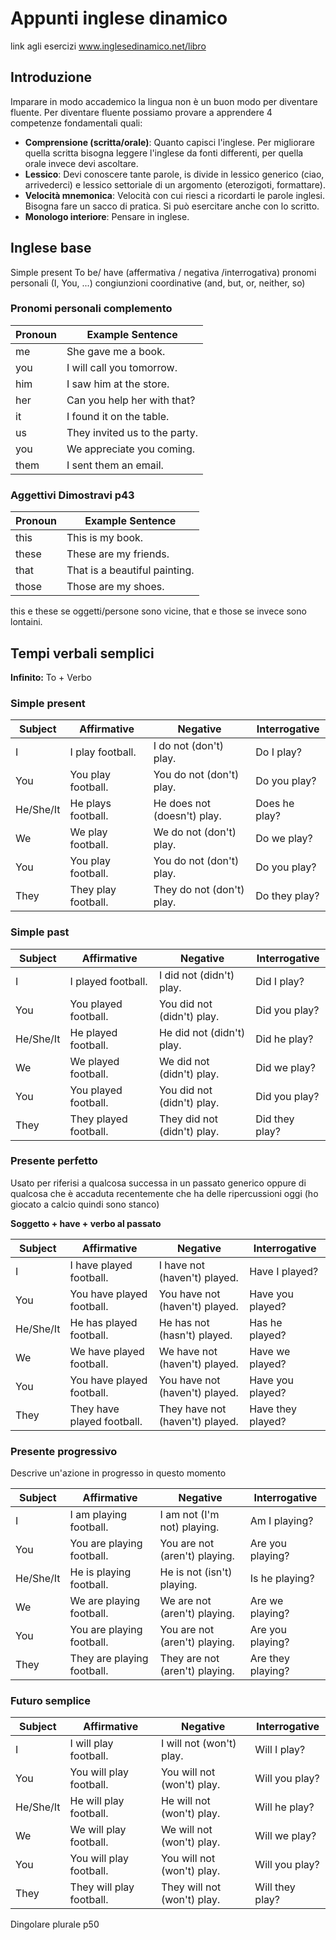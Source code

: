 # Appunti inglese dinamico

link agli esercizi www.inglesedinamico.net/libro

## Introduzione
Imparare in modo accademico la lingua non è un buon modo per diventare fluente. Per diventare fluente possiamo provare a apprendere 4 competenze fondamentali quali:
- **Comprensione (scritta/orale)**: Quanto capisci l'inglese. Per migliorare quella scritta bisogna leggere l'inglese da fonti differenti, per quella orale invece devi ascoltare.
- **Lessico**: Devi conoscere tante parole, is divide in lessico generico (ciao, arrivederci) e lessico settoriale di un argomento (eterozigoti, formattare).
- **Velocità mnemonica**: Velocità con cui riesci a ricordarti le parole inglesi. Bisogna fare un sacco di pratica. Si può esercitare anche con lo scritto.
- **Monologo interiore**: Pensare in inglese.

## Inglese base

Simple present
To be/ have (affermativa / negativa /interrogativa)
pronomi personali (I, You, ...)
congiunzioni coordinative (and, but, or, neither, so)

### Pronomi personali complemento

| Pronoun | Example Sentence             |
|---------|------------------------------|
| me      | She gave me a book.          |
| you     | I will call you tomorrow.    |
| him     | I saw him at the store.      |
| her     | Can you help her with that?  |
| it      | I found it on the table.     |
| us      | They invited us to the party.|
| you     | We appreciate you coming.    |
| them    | I sent them an email.        |

### Aggettivi Dimostravi p43

| Pronoun | Example Sentence             |
|---------|------------------------------|
| this    | This is my book.             |
| these   | These are my friends.        |
| that    | That is a beautiful painting.|
| those   | Those are my shoes.          |

this e these se oggetti/persone sono vicine, that e those se invece sono lontaini.

## Tempi verbali semplici

**Infinito:** To + Verbo

### Simple present

| Subject | Affirmative                | Negative                    | Interrogative            |
|---------|----------------------------|-----------------------------|--------------------------|
| I       | I play football.           | I do not (don't) play.      | Do I play?               |
| You     | You play football.         | You do not (don't) play.    | Do you play?             |
| He/She/It| He plays football.        | He does not (doesn't) play. | Does he play?            |
| We      | We play football.          | We do not (don't) play.     | Do we play?              |
| You     | You play football.         | You do not (don't) play.    | Do you play?             |
| They    | They play football.        | They do not (don't) play.   | Do they play?            |

### Simple past

| Subject | Affirmative                | Negative                    | Interrogative            |
|---------|----------------------------|-----------------------------|--------------------------|
| I       | I played football.         | I did not (didn't) play.    | Did I play?              |
| You     | You played football.       | You did not (didn't) play.  | Did you play?            |
| He/She/It| He played football.       | He did not (didn't) play.   | Did he play?             |
| We      | We played football.        | We did not (didn't) play.   | Did we play?             |
| You     | You played football.       | You did not (didn't) play.  | Did you play?            |
| They    | They played football.      | They did not (didn't) play. | Did they play?           |

### Presente perfetto

Usato per riferisi a qualcosa successa in un passato generico oppure di qualcosa che è accaduta recentemente che ha delle ripercussioni oggi (ho giocato a calcio quindi sono stanco)

**Soggetto + have + verbo al passato**

| Subject | Affirmative                        | Negative                          | Interrogative                |
|---------|------------------------------------|-----------------------------------|------------------------------|
| I       | I have played football.            | I have not (haven't) played.      | Have I played?               |
| You     | You have played football.          | You have not (haven't) played.    | Have you played?             |
| He/She/It| He has played football.           | He has not (hasn't) played.       | Has he played?               |
| We      | We have played football.           | We have not (haven't) played.     | Have we played?              |
| You     | You have played football.          | You have not (haven't) played.    | Have you played?             |
| They    | They have played football.         | They have not (haven't) played.   | Have they played?            |


### Presente progressivo

Descrive un'azione in progresso in questo momento


| Subject | Affirmative                        | Negative                          | Interrogative                |
|---------|------------------------------------|-----------------------------------|------------------------------|
| I       | I am playing football.             | I am not (I'm not) playing.       | Am I playing?                |
| You     | You are playing football.          | You are not (aren't) playing.     | Are you playing?             |
| He/She/It| He is playing football.           | He is not (isn't) playing.        | Is he playing?               |
| We      | We are playing football.           | We are not (aren't) playing.      | Are we playing?              |
| You     | You are playing football.          | You are not (aren't) playing.     | Are you playing?             |
| They    | They are playing football.         | They are not (aren't) playing.    | Are they playing?            |


### Futuro semplice

| Subject | Affirmative                        | Negative                          | Interrogative                |
|---------|------------------------------------|-----------------------------------|------------------------------|
| I       | I will play football.              | I will not (won't) play.          | Will I play?                 |
| You     | You will play football.            | You will not (won't) play.        | Will you play?               |
| He/She/It| He will play football.            | He will not (won't) play.         | Will he play?                |
| We      | We will play football.             | We will not (won't) play.         | Will we play?                |
| You     | You will play football.            | You will not (won't) play.        | Will you play?               |
| They    | They will play football.           | They will not (won't) play.       | Will they play?              |


Dingolare plurale p50